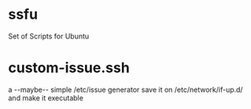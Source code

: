 ssfu
====

Set of Scripts for Ubuntu

custom-issue.ssh
=
a --maybe-- simple /etc/issue generator
save it on /etc/network/if-up.d/ and make it executable
